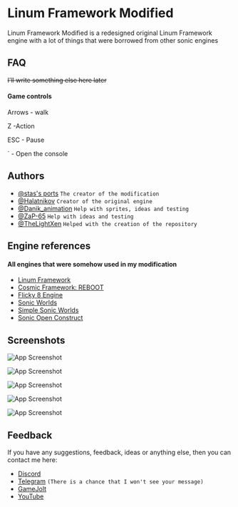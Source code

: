 
# Linum Framework Modified

Linum Framework Modified is a redesigned original Linum Framework engine with a lot of things that were borrowed from other sonic engines


## FAQ

~~I'll write something else here later~~


#### Game controls

Arrows - walk

Z -Action

ESC - Pause

` - Open the console


## Authors

- [@stas's ports](https://gamejolt.com/@stas_ports) `The creator of the modification`
- [@Halatnikov](https://gamejolt.com/@Halatnikov)  `Creator of the original engine`
- [@Danik_animation](https://gamejolt.com/@Halatnikov)  `Help with sprites, ideas and testing`
- [@ZaP-65](https://gamejolt.com/@Halatnikov)  `Help with ideas and testing`
- [@TheLightXen](https://gamejolt.com/@everypony)  `Helped with the creation of the repository`



## Engine references

#### All engines that were somehow used in my modification


- [Linum Framework](https://gamejolt.com/games/linum-framework/513673) 
- [Cosmic Framework: REBOOT](https://gamejolt.com/games/CosmicReboot/593802) 
- [Flicky 8 Engine](https://github.com/John-Kun/Flicky-8-Engine) 
- [Sonic Worlds](https://info.sonicretro.org/Sonic_Worlds) 
- [Simple Sonic Worlds](https://forums.sonicretro.org/index.php?threads/simple-sonic-worlds.36075/) 
- [Sonic Open Construct](https://www.construct.net/en/free-online-games/sonic-open-construct-17757/play) 
## Screenshots

![App Screenshot](https://cdn.discordapp.com/attachments/856267195893153833/1080253907403538432/1.png)

![App Screenshot](https://cdn.discordapp.com/attachments/856267195893153833/1080253914475155476/image.png)

![App Screenshot](https://cdn.discordapp.com/attachments/856267195893153833/1080254303782060112/3.png)

![App Screenshot](https://cdn.discordapp.com/attachments/856267195893153833/1080254619445375026/test.png)

![App Screenshot](https://cdn.discordapp.com/attachments/856267195893153833/1080254834642518087/test_1.png)


## Feedback

If you have any suggestions, feedback, ideas or anything else, then you can contact me here:


- [Discord](https://discordapp.com/users/856243776863731723/)
- [Telegram](https://t.me/SpyDillon)  `(There is a chance that I won't see your message)`
- [GameJolt](https://gamejolt.com/@stas_ports)
- [YouTube](https://www.youtube.com/channel/UC1vIRUxLINoL7pMIqIh-PkQ)